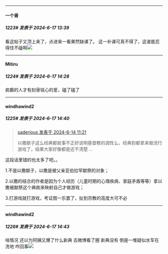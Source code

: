 ﻿
*****

####  一个肾  
##### 1223#       发表于 2024-6-17 13:39

看这帖子又顶上来了，点进来一看果然缺课了。
这一补课可真不得了，这谁能忍得住不磕啊<img src="https://static.saraba1st.com/image/smiley/carton2017/017.png" referrerpolicy="no-referrer">

*****

####  Mitiru  
##### 1224#       发表于 2024-6-17 14:28

疯癫的人才有刻骨铭心的爱，磕了磕了

*****

####  windhawind2  
##### 1225#       发表于 2024-6-17 14:40

<blockquote><a href="httphttps://bbs.saraba1st.com/2b/forum.php?mod=redirect&amp;goto=findpost&amp;pid=65229486&amp;ptid=2084553" target="_blank">saderious 发表于 2024-6-14 11:21</a>

以撒献子这么经典都故事不正好说明基督教的调性么，经典到都拿来做流行游戏了，结果大家好像都是还不清楚 ...</blockquote>
这段话里错的也太多了吧。。

1.不是以撒献子，以撒是被父亲亚伯拉罕献祭的对象；

2.以撒的结合的作者是因为个人经历（儿童时期的心理疾病、家庭矛盾等等）拿以撒被献祭这个典故来映射自己才做游戏；

3.打游戏就打游戏，考证图一乐罢了，扯到宗教的高度大可不必

*****

####  windhawind2  
##### 1226#       发表于 2024-6-17 14:43

啥情况 还以为阿姨又爆了什么新典 去微博看了圈 新典没有 倒是一堆疑似水军在洗地 咋回事<img src="https://static.saraba1st.com/image/smiley/face2017/009.gif" referrerpolicy="no-referrer">

